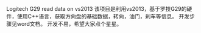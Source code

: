 ﻿Logitech G29 read data on vs2013
该项目是利用vs2013，基于罗技G29的硬件，使用C++语言，获取方向盘的基础数据，转向，油门，刹车等信息。
开发步骤见word文档。
开发不易，希望大家点个星星。
